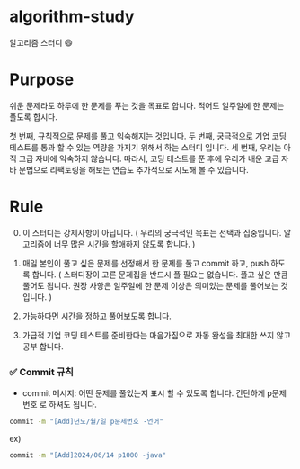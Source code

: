 # algorithm-study

알고리즘 스터디 :smile:


# Purpose

쉬운 문제라도 하루에 한 문제를 푸는 것을 목표로 합니다.
적어도 일주일에 한 문제는 풀도록 합시다.

첫 번째, 규칙적으로 문제를 풀고 익숙해지는 것입니다.
두 번째, 궁극적으로 기업 코딩테스트를 통과 할 수 있는 역량을 가지기 위해서 하는 스터디 입니다.
세 번째, 우리는 아직 고급 자바에 익숙하지 않습니다. 따라서, 코딩 테스트를 푼 후에 우리가 배운 고급 자바 문법으로 리팩토링을 해보는 연습도 추가적으로 시도해 볼 수 있습니다.

# Rule

0. 이 스터디는 강제사항이 아닙니다.
   (
      우리의 궁극적인 목표는 선택과 집중입니다.
      알고리즘에 너무 많은 시간을 할애하지 않도록 합니다.
   )

2. 매일 본인이 풀고 싶은 문제를 선정해서 한 문제를 풀고 commit 하고, push 하도록 합니다.
   (
      스터디장이 고른 문제집을 반드시 풀 필요는 없습니다.
      풀고 싶은 만큼 풀어도 됩니다.
      권장 사항은 일주일에 한 문제 이상은 의미있는 문제를 풀어보는 것입니다.
   )


3. 가능하다면 시간을 정하고 풀어보도록 합니다.

4. 가급적 기업 코딩 테스트를 준비한다는 마음가짐으로 자동 완성을 최대한 쓰지 않고 공부 합니다.


### ✅ Commit 규칙

- commit 메시지: 어떤 문제를 풀었는지 표시 할 수 있도록 합니다.
                 간단하게 p문제번호 로 하셔도 됩니다.

```sh
commit -m "[Add]년도/월/일 p문제번호 -언어"
```

ex)
```sh
commit -m "[Add]2024/06/14 p1000 -java"
``` 
